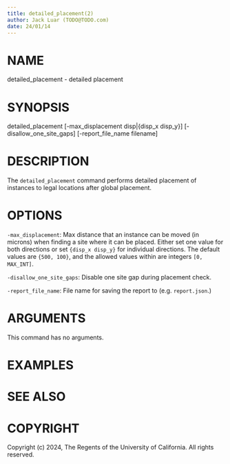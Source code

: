 ```yaml
---
title: detailed_placement(2)
author: Jack Luar (TODO@TODO.com)
date: 24/01/14
---
```


# NAME

detailed_placement - detailed placement

# SYNOPSIS

detailed_placement
    [-max_displacement disp|{disp_x disp_y}]
    [-disallow_one_site_gaps]
    [-report_file_name filename]


# DESCRIPTION

The `detailed_placement` command performs detailed placement of instances
to legal locations after global placement.

# OPTIONS

`-max_displacement`:  Max distance that an instance can be moved (in microns) when finding a site where it can be placed. Either set one value for both directions or set `{disp_x disp_y}` for individual directions. The default values are `{500, 100}`, and the allowed values within are integers `[0, MAX_INT]`.

`-disallow_one_site_gaps`:  Disable one site gap during placement check.

`-report_file_name`:  File name for saving the report to (e.g. `report.json`.)

# ARGUMENTS

This command has no arguments.

# EXAMPLES

# SEE ALSO

# COPYRIGHT

Copyright (c) 2024, The Regents of the University of California. All rights reserved.
